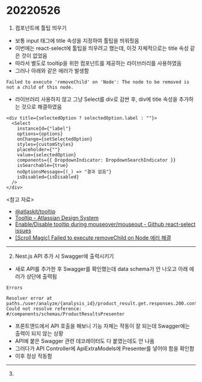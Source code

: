 # 20220526

1. 컴포넌트에 툴팁 띄우기

- 보통 input 태그에 title 속성을 지정하여 툴팁을 띄워줬음
- 이번에는 react-select에 툴팁을 띄우려고 했는데, 이것 자체적으로는 title 속성 같은 것이 없었음
- 따라서 별도로 tooltip을 위한 컴포넌트를 제공하는 라이브러리를 사용하였음
- 그러나 아래와 같은 에러가 발생함

```
Failed to execute 'removeChild' on 'Node': The node to be removed is not a child of this node.
```

- 라이브러리 사용하지 않고 그냥 Select를 div로 감싼 후, div에 title 속성을 추가하는 것으로 해결하였음

```tsx
<div title={selectedOption ? selectedOption.label : ""}>
  <Select
    instanceId={"label"}
    options={options}
    onChange={setSelectedOption}
    styles={customStyles}
    placeholder={""}
    value={selectedOption}
    components={{ DropdownIndicator: DropdownSearchIndicator }}
    isSearchable={true}
    noOptionsMessage={(_) => "결과 없음"}
    isDisabled={isDisabled}
  />
</div>
```

<참고 자료>

- [@atlaskit/tooltip](https://www.npmjs.com/package/@atlaskit/tooltip)
- [Tooltip - Atlassian Design System](https://atlassian.design/components/tooltip/examples)
- [Enable/Disable tooltip during mouseover/mouseout - Github react-select issues](https://github.com/JedWatson/react-select/issues/745#issuecomment-425402741)
- [[Scroll Magic] Failed to execute removeChild on Node 에러 해결](https://chana.tistory.com/entry/Scroll-Magic-Failed-to-execute-removeChild-on-Node-%EC%97%90%EB%9F%AC-%ED%95%B4%EA%B2%B0)

---

2. Nest.js API 추가 시 Swagger에 출력시키기

- 새로 API를 추가한 후 Swagger를 확인했는데 data schema가 안 나오고 아래 에러가 상단에 출력됨

```
Errors

Resolver error at paths./user/analyze/{analysis_id}/product_result.get.responses.200.content.application/json.schema.allOf.1.properties.data.$ref
Could not resolve reference: #/components/schemas/ProductResultsPresenter
```

- 프론트앤드에서 API 호출을 해보니 기능 자체는 작동이 잘 되는데 Swagger에는 출력이 되지 않는 상황
- API에 붙은 Swagger 관련 데코레이터도 다 붙였는데도 안 나옴
- 그러다가 API Controller에 ApiExtraModels에 Presenter를 넣어야 함을 확인함
- 이후 정상 작동함

---

3.
